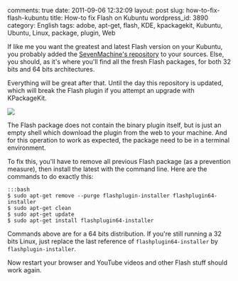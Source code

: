 comments: true
date: 2011-09-06 12:32:09
layout: post
slug: how-to-fix-flash-kubuntu
title: How-to fix Flash on Kubuntu
wordpress_id: 3890
category: English
tags: adobe, apt-get, flash, KDE, kpackagekit, Kubuntu, Ubuntu, Linux, package, plugin, Web

If like me you want the greatest and latest Flash version on your Kubuntu, you probably added the [SevenMachine's repository](http://launchpad.net/~sevenmachines/+archive/flash) to your sources. Else, you should, as it's where you'll find all the fresh Flash packages, for both 32 bits and 64 bits architectures.

Everything will be great after that. Until the day this repository is updated, which will break the Flash plugin if you attempt an upgrade with KPackageKit.

[![](http://kevin.deldycke.com/wp-content/uploads/2011/09/kpackagekit-flash-300x174.png)](http://kevin.deldycke.com/wp-content/uploads/2011/09/kpackagekit-flash.png)

The Flash package does not contain the binary plugin itself, but is just an empty shell which download the plugin from the web to your machine. And for this operation to work as expected, the package need to be in a terminal environment.

To fix this, you'll have to remove all previous Flash package (as a prevention measure), then install the latest with the command line. Here are the commands to do exactly this:

    :::bash
    $ sudo apt-get remove --purge flashplugin-installer flashplugin64-installer
    $ sudo apt-get clean
    $ sudo apt-get update
    $ sudo apt-get install flashplugin64-installer

Commands above are for a 64 bits distribution. If you're still running a 32 bits Linux, just replace the last reference of `flashplugin64-installer` by `flashplugin-installer`.

Now restart your browser and YouTube videos and other Flash stuff should work again.
